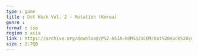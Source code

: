 ```yaml
---
type : game
title : Dot Hack Vol. 2 - Mutation (Korea)
genre : 
format : iso
region : asia
link : https://archive.org/download/PS2-ASIA-ROMS321COM/Dot%20Hack%20Vol.%202%20-%20Mutation%20%28Korea%29.7z
size : 2.7GB
---
```

